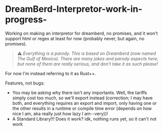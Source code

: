 # DreamBerd-Interpretor-work-in-progress-
Working on making an interpretor for dreamberd, no promises, and it won't support html or regex at least for now (probably never, but again, no promises).

> :warning: *Everything is a parody. This is based on Dreamberd (now named The Gulf of Mexico). There are many jokes and parody aspects here, but none of them are really serious, and don't take it as such please!*

For now I'm instead referring to it as Rust++.

Features, not bugs:
 * You may be asking why there isn't any importants. Well, the tariffs simply cost too much, so we'll export instead (correction; I may have both, and everything requires an export and import, only having one or the other results in a runtime or compile time error (depends on how nice I am, aka really just how lazy I am--very))!
 * A Standard Library!!! Does it work? idk, nothing runs yet, so it can't not work
